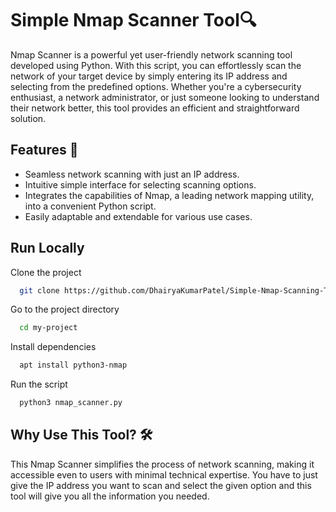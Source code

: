 
# Simple Nmap Scanner Tool🔍



Nmap Scanner is a powerful yet user-friendly network scanning tool developed using Python. With this script, you can effortlessly scan the network of your target device by simply entering its IP address and selecting from the predefined options. Whether you're a cybersecurity enthusiast, a network administrator, or just someone looking to understand their network better, this tool provides an efficient and straightforward solution.



## Features 🚀
- Seamless network scanning with just an IP address.
- Intuitive simple interface for selecting scanning options.
- Integrates the capabilities of Nmap, a leading network mapping utility, into a convenient Python script.
- Easily adaptable and extendable for various use cases.



## Run Locally

Clone the project

```bash
  git clone https://github.com/DhairyaKumarPatel/Simple-Nmap-Scanning-Tool
```

Go to the project directory

```bash
  cd my-project
```

Install dependencies

```bash
  apt install python3-nmap
```

Run the script

```bash
  python3 nmap_scanner.py
```


## Why Use This Tool? 🛠️
This Nmap Scanner simplifies the process of network scanning, making it accessible even to users with minimal technical expertise. You have to just give the IP address you want to scan and select the given option and this tool will give you all the information you needed.


